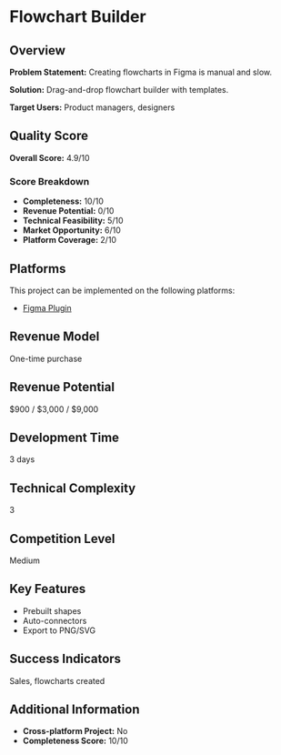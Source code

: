 # Flowchart Builder

## Overview
**Problem Statement:** Creating flowcharts in Figma is manual and slow.

**Solution:** Drag-and-drop flowchart builder with templates.

**Target Users:** Product managers, designers

## Quality Score
**Overall Score:** 4.9/10

### Score Breakdown
- **Completeness:** 10/10
- **Revenue Potential:** 0/10
- **Technical Feasibility:** 5/10
- **Market Opportunity:** 6/10
- **Platform Coverage:** 2/10

## Platforms
This project can be implemented on the following platforms:
- [Figma Plugin](./platforms/figma-plugin/)

## Revenue Model
One-time purchase

## Revenue Potential
$900 / $3,000 / $9,000

## Development Time
3 days

## Technical Complexity
3

## Competition Level
Medium

## Key Features
- Prebuilt shapes
- Auto-connectors
- Export to PNG/SVG

## Success Indicators
Sales, flowcharts created

## Additional Information
- **Cross-platform Project:** No
- **Completeness Score:** 10/10
